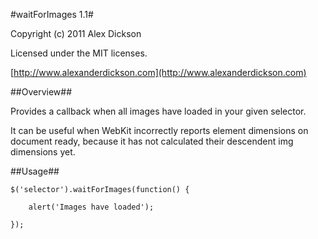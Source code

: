 #waitForImages 1.1#

Copyright (c) 2011 Alex Dickson

Licensed under the MIT licenses.

[http://www.alexanderdickson.com](http://www.alexanderdickson.com)

##Overview##

Provides a callback when all images have loaded in your given selector.

It can be useful when WebKit incorrectly reports element dimensions on document ready, because it has not calculated their descendent img dimensions yet.


##Usage##

    $('selector').waitForImages(function() {

        alert('Images have loaded');

    });

